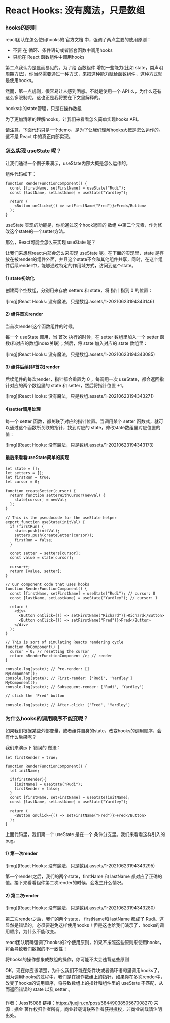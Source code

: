 # React Hooks: 没有魔法，只是数组

### hooks的原则

react团队在怎么使用hooks的 官方文档 中，强调了两点主要的使用原则：

- 不要 在 循环、条件语句或者嵌套函数中调用hooks
- 只能在 React 函数组件中调用hooks

第二点我认为是显而易见的。为了给 函数组件 增加一些能力(比如 state，类声明周期方法)，你当然需要通过一种方式，来把这种能力赋给函数组件，这种方式就是使用hooks。

然而，第一点规则，很容易让人感到困惑。不就是使用一个 API 么，为什么还有这么多限制呢。这也正是我将要在下文里解释的。

hooks中的state管理，只是在操作数组

为了更加清晰的理解hooks，让我们来看看怎么简单实现hooks API。

请注意，下面代码只是一个demo，是为了让我们理解hooks大概是怎么运作的。这不是 React 中的真正内部实现。

### 怎么实现 useState 呢？

让我们通过一个例子来演示，useState内部大概是怎么运作的。

组件代码如下：

```
function RenderFunctionComponent() {
  const [firstName, setFirstName] = useState("Rudi");
  const [lastName, setLastName] = useState("Yardley");

  return (
    <Button onClick={() => setFirstName("Fred")}>Fred</Button>
  );
}

```

useState 实现的功能是，你能通过这个hook返回的 数组 中第二个元素，作为修改这个state的一个setter方法。

那么，React可能会怎么来实现 useState 呢？

让我们来想想react内部会怎么来实现 useState 呢。在下面的实现里，state 是存放在被render的组件外面，并且这个state不会和其他组件共享，同时，在这个组件后续render中，能够通过特定的作用域方式，访问到这个state。

#### 1) state初始化

创建两个空数组，分别用来存放 setters 和 state，将 指针 指到 0 的位置：



![img](React Hooks: 没有魔法，只是数组.assets/1-20210623194343146)



#### 2) 组件首次render

当首次render这个函数组件的时候。

每一个 useState 调用，当 首次 执行的时候，在 setter 数组里加入一个 setter 函数(和对应的数组index关联)；然后，将 state 加入对应的 state 数组里：



![img](React Hooks: 没有魔法，只是数组.assets/1-20210623194343085)



#### 3) 组件后续(非首次)render

后续组件的每次render，指针都会重置为 0 ，每调用一次 useState，都会返回指针对应的两个数组里的 state 和 setter，然后将指针位置 +1。



![img](React Hooks: 没有魔法，只是数组.assets/1-20210623194343271)



#### 4)setter调用处理

每一个 setter 函数，都关联了对应的指针位置。当调用某个 setter 函数式，就可以通过这个函数所关联的指针，找到对应的 state，修改state数组里对应位置的值：



![img](React Hooks: 没有魔法，只是数组.assets/1-20210623194343173)



#### 最后来看看useState简单的实现

```
let state = [];
let setters = [];
let firstRun = true;
let cursor = 0;

function createSetter(cursor) {
  return function setterWithCursor(newVal) {
    state[cursor] = newVal;
  };
}

// This is the pseudocode for the useState helper
export function useState(initVal) {
  if (firstRun) {
    state.push(initVal);
    setters.push(createSetter(cursor));
    firstRun = false;
  }

  const setter = setters[cursor];
  const value = state[cursor];

  cursor++;
  return [value, setter];
}

// Our component code that uses hooks
function RenderFunctionComponent() {
  const [firstName, setFirstName] = useState("Rudi"); // cursor: 0
  const [lastName, setLastName] = useState("Yardley"); // cursor: 1

  return (
    <div>
      <Button onClick={() => setFirstName("Richard")}>Richard</Button>
      <Button onClick={() => setFirstName("Fred")}>Fred</Button>
    </div>
  );
}

// This is sort of simulating Reacts rendering cycle
function MyComponent() {
  cursor = 0; // resetting the cursor
  return <RenderFunctionComponent />; // render
}

console.log(state); // Pre-render: []
MyComponent();
console.log(state); // First-render: ['Rudi', 'Yardley']
MyComponent();
console.log(state); // Subsequent-render: ['Rudi', 'Yardley']

// click the 'Fred' button

console.log(state); // After-click: ['Fred', 'Yardley']

```

### 为什么hooks的调用顺序不能变呢？

如果我们根据某些外部变量，或者组件自身的state，改变hooks的调用顺序，会有什么后果呢？

我们来演示下 错误的 做法：

```
let firstRender = true;

function RenderFunctionComponent() {
  let initName;
  
  if(firstRender){
    [initName] = useState("Rudi");
    firstRender = false;
  }
  const [firstName, setFirstName] = useState(initName);
  const [lastName, setLastName] = useState("Yardley");

  return (
    <Button onClick={() => setFirstName("Fred")}>Fred</Button>
  );
}

```

上面代码里，我们第一个 useState 是在一个 条件分支里。我们来看看这样引入的bug。

#### 1) 第一次render



![img](React Hooks: 没有魔法，只是数组.assets/1-20210623194343295)



第一个render之后，我们的两个state，firstName 和 lastName 都对应了正确的值。接下来看看组件第二次render的时候，会发生什么情况。

#### 2) 第二次render



![img](React Hooks: 没有魔法，只是数组.assets/1-20210623194343280)



第二次render之后，我们的两个state， firstName和 lastName 都成了 Rudi。这显然是错误的，必须要避免这样使用hooks！但是这也给我们演示了，hooks的调用顺序，为什么不能改变。

react团队明确强调了hooks的2个使用原则，如果不按照这些原则来使用hooks，将会导致我们数据的不一致性！

将hooks的操作想象成数组的操作，你可能不太会违背这些原则

OK，现在你应该清楚，为什么我们不能在条件块或者循环语句里调用hooks了。因为调用hooks的过程中，我们是在操作数组上的指针，如果你在多次render中，改变了hooks的调用顺序，将导致数组上的指针和组件里的 useState 不匹配，从而返回错误的 state 以及 setter 。

### 


作者：Jess15088
链接：https://juejin.cn/post/6844903850567008270
来源：掘金
著作权归作者所有。商业转载请联系作者获得授权，非商业转载请注明出处。